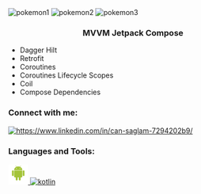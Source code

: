 
<img width="217" alt="pokemon1" src="https://github.com/user-attachments/assets/0973e867-1b24-4ef0-910e-7fb3a2c77bf6">
<img width="221" alt="pokemon2" src="https://github.com/user-attachments/assets/11aaf0f9-1f7a-4a32-b7d6-bff962836e82">
<img width="219" alt="pokemon3" src="https://github.com/user-attachments/assets/ae118089-0486-4122-8ec1-74092ad6c12c">

<h3 align="center">MVVM Jetpack Compose</h3>

- Dagger Hilt
- Retrofit
- Coroutines
- Coroutines Lifecycle Scopes
- Coil
- Compose Dependencies


<h3 align="left">Connect with me:</h3>
<p align="left">
<a href="https://linkedin.com/in/https://www.linkedin.com/in/can-saglam-7294202b9/" target="blank"><img align="center" src="https://raw.githubusercontent.com/rahuldkjain/github-profile-readme-generator/master/src/images/icons/Social/linked-in-alt.svg" alt="https://www.linkedin.com/in/can-saglam-7294202b9/" height="30" width="40" /></a>
</p>

<h3 align="left">Languages and Tools:</h3>
<p align="left"> <a href="https://developer.android.com" target="_blank" rel="noreferrer"> <img src="https://raw.githubusercontent.com/devicons/devicon/master/icons/android/android-original-wordmark.svg" alt="android" width="40" height="40"/> </a> <a href="https://kotlinlang.org" target="_blank" rel="noreferrer"> <img src="https://www.vectorlogo.zone/logos/kotlinlang/kotlinlang-icon.svg" alt="kotlin" width="40" height="40"/> </a> </p>
